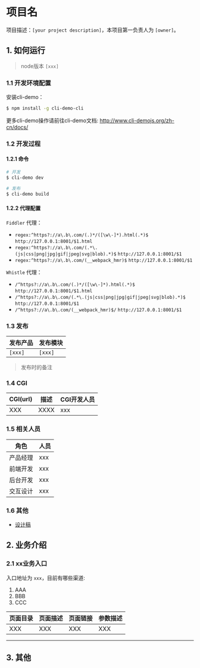 # 项目名

项目描述：`[your project description]`，本项目第一负责人为 `[owner]`。


## 1. 如何运行

> node版本 `[xxx]`

### 1.1 开发环境配置

安装cli-demo：

```sh
$ npm install -g cli-demo-cli
```

更多cli-demo操作请前往cli-demo文档: http://www.cli-demojs.org/zh-cn/docs/

### 1.2 开发过程

#### 1.2.1 命令

```sh
# 开发
$ cli-demo dev

# 发布
$ cli-demo build
```

#### 1.2.2 代理配置

`Fiddler` 代理：

- `regex:^https?://a\.b\.com/(.)*/([\w\-]*).html(.*)$` `http://127.0.0.1:8001/$1.html`
- `regex:^https?://a\.b\.com/(.*\.(js|css|png|jpg|gif|jpeg|svg|blob).*)$` `http://127.0.0.1:8001/$1`
- `regex:^https?://a\.b\.com/(__webpack_hmr)$` `http://127.0.0.1:8001/$1`

`Whistle` 代理：

- `/^https?://a\.b\.com/(.)*/([\w\-]*).html(.*)$` `http://127.0.0.1:8001/$1.html`
- `/^https?://a\.b\.com/(.*\.(js|css|png|jpg|gif|jpeg|svg|blob).*)$` `http://127.0.0.1:8001/$1`
- `/^https?://a\.b\.com/(__webpack_hmr)$/` `http://127.0.0.1:8001/$1`

### 1.3 发布

| 发布产品 | 发布模块 |
| -------- | -------- |
| `[xxx]`  | `[xxx]`  |

> 发布时的备注

### 1.4 CGI

| CGI(url) | 描述 | CGI开发人员 |
| -------- | ---- | ----------- |
| XXX      | XXXX | xxx         |



### 1.5 相关人员

| 角色     | 人员 |
| -------- | ---- |
| 产品经理 | xxx  |
| 前端开发 | xxx  |
| 后台开发 | xxx  |
| 交互设计 | xxx  |


### 1.6 其他

- [设计稿](xxx)


## 2. 业务介绍

### 2.1 xx业务入口

入口地址为 `xxx`，目前有哪些渠道:

1. AAA
2. BBB
3. CCC

| 页面目录 | 页面描述 | 页面链接 | 参数描述 |
| -------- | -------- | -------- | -------- |
| XXX      | XXX      | XXX      | XXX      |


- - -

## 3. 其他
